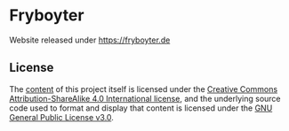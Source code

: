 # Fryboyter
Website released under https://fryboyter.de

## License

The [content](https://github.com/Fryboyter/Hugo/tree/master/content) of this project itself is licensed under the [Creative Commons Attribution-ShareAlike 4.0 International license](https://creativecommons.org/licenses/by-sa/4.0/), and the underlying source code used to format and display that content is licensed under the [GNU General Public License v3.0](LICENSE).